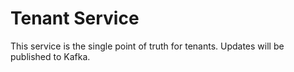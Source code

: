 # Tenant Service

This service is the single point of truth for tenants. Updates will be published to Kafka.
